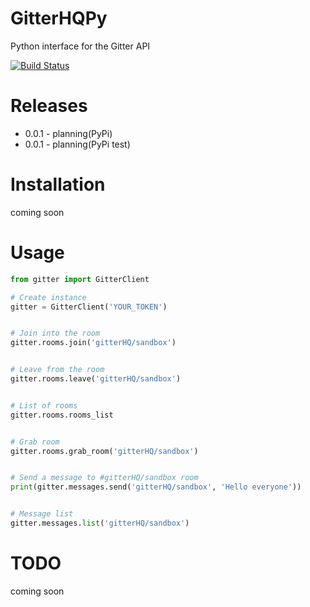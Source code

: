 # GitterHQPy

Python interface for the Gitter API

[![Build Status](https://travis-ci.org/MichaelYusko/GitterHQPy.svg?branch=master)](https://travis-ci.org/MichaelYusko/GitterHQPy)


Releases
=================================
* 0.0.1 - planning(PyPi)
* 0.0.1 - planning(PyPi test)


Installation
=================================
coming soon



Usage
=================================
```python
from gitter import GitterClient

# Create instance
gitter = GitterClient('YOUR_TOKEN')


# Join into the room
gitter.rooms.join('gitterHQ/sandbox')


# Leave from the room
gitter.rooms.leave('gitterHQ/sandbox')


# List of rooms
gitter.rooms.rooms_list


# Grab room
gitter.rooms.grab_room('gitterHQ/sandbox')


# Send a message to #gitterHQ/sandbox room
print(gitter.messages.send('gitterHQ/sandbox', 'Hello everyone'))


# Message list
gitter.messages.list('gitterHQ/sandbox')
```


TODO
=================================
coming soon